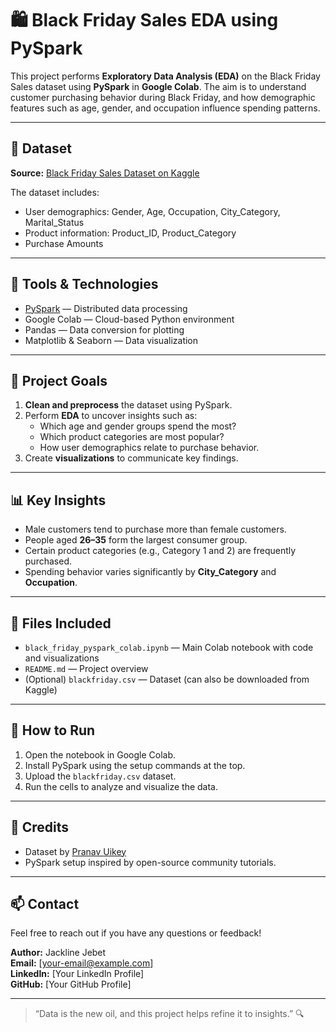 # 🛍️ Black Friday Sales EDA using PySpark

This project performs **Exploratory Data Analysis (EDA)** on the Black Friday Sales dataset using **PySpark** in **Google Colab**. The aim is to understand customer purchasing behavior during Black Friday, and how demographic features such as age, gender, and occupation influence spending patterns.

---

## 📂 Dataset

**Source:** [Black Friday Sales Dataset on Kaggle](https://www.kaggle.com/datasets/pranavuikey/black-friday-sales-eda)

The dataset includes:
- User demographics: Gender, Age, Occupation, City_Category, Marital_Status
- Product information: Product_ID, Product_Category
- Purchase Amounts

---

## 🧰 Tools & Technologies

- [PySpark](https://spark.apache.org/) — Distributed data processing
- Google Colab — Cloud-based Python environment
- Pandas — Data conversion for plotting
- Matplotlib & Seaborn — Data visualization

---

## 🚀 Project Goals

1. **Clean and preprocess** the dataset using PySpark.
2. Perform **EDA** to uncover insights such as:
   - Which age and gender groups spend the most?
   - Which product categories are most popular?
   - How user demographics relate to purchase behavior.
3. Create **visualizations** to communicate key findings.

---

## 📊 Key Insights

- Male customers tend to purchase more than female customers.
- People aged **26–35** form the largest consumer group.
- Certain product categories (e.g., Category 1 and 2) are frequently purchased.
- Spending behavior varies significantly by **City_Category** and **Occupation**.

---

## 📎 Files Included

- `black_friday_pyspark_colab.ipynb` — Main Colab notebook with code and visualizations
- `README.md` — Project overview
- (Optional) `blackfriday.csv` — Dataset (can also be downloaded from Kaggle)

---

## 📌 How to Run

1. Open the notebook in Google Colab.
2. Install PySpark using the setup commands at the top.
3. Upload the `blackfriday.csv` dataset.
4. Run the cells to analyze and visualize the data.

---

## 🤝 Credits

- Dataset by [Pranav Uikey](https://www.kaggle.com/datasets/pranavuikey/black-friday-sales-eda)
- PySpark setup inspired by open-source community tutorials.

---

## 📫 Contact

Feel free to reach out if you have any questions or feedback!

**Author:** Jackline Jebet  
**Email:** [your-email@example.com]  
**LinkedIn:** [Your LinkedIn Profile]  
**GitHub:** [Your GitHub Profile]

---

> “Data is the new oil, and this project helps refine it to insights.” 🔍

